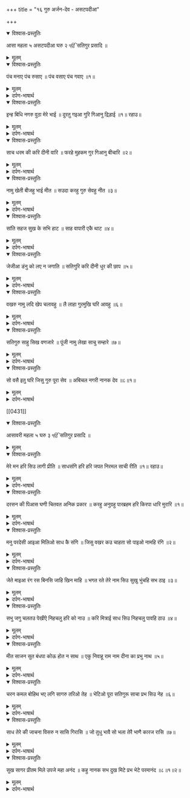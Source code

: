 +++
title = "१६ गुरु अर्जन-देव - असटपदीआ"

+++

<details open><summary>विश्वास-प्रस्तुतिः</summary>

आसा महला ५ असटपदीआ घरु २ ੴ सतिगुर प्रसादि ॥
</details>

<details><summary>मूलम्</summary>

आसा महला ५ असटपदीआ घरु २ ੴ सतिगुर प्रसादि ॥
</details>

<details open><summary>विश्वास-प्रस्तुतिः</summary>

पंच मनाए पंच रुसाए ॥ पंच वसाए पंच गवाए ॥१॥
</details>

<details><summary>मूलम्</summary>

पंच मनाए पंच रुसाए ॥ पंच वसाए पंच गवाए ॥१॥
</details>

<details><summary>दर्पण-भाषार्थ</summary>

पद्अर्थ: पंच = सत, संतोख, दया, धर्म, धैर्य। पंच = काम, क्रोध, लोभ, मोह, अहंकार।1।  
अर्थ: (हे भाई! जिस मनुष्य को गुरु ने ज्ञान की दाति दी उस मनुष्य ने अपने शरीर-नगर में सत-संतोष-दया-धर्म-धैर्य -ये) पाँचों प्रफुल्लित कर लिए, और कामादिक (विकार) पाँचों नाराज कर लिए। (सत्य-संतोष आदि) पाँचों (अपने शरीर रूपी नगर में) बसा लिए, और कामादिक पाँचों (नगर में से) निकाल बाहर किए।1।
</details>

<details open><summary>विश्वास-प्रस्तुतिः</summary>

इन्ह बिधि नगरु वुठा मेरे भाई ॥ दुरतु गइआ गुरि गिआनु द्रिड़ाई ॥१॥ रहाउ॥
</details>

<details><summary>मूलम्</summary>

इन्ह बिधि नगरु वुठा मेरे भाई ॥ दुरतु गइआ गुरि गिआनु द्रिड़ाई ॥१॥ रहाउ॥
</details>

<details><summary>दर्पण-भाषार्थ</summary>

पद्अर्थ: इन्ह बिधि = इस तरीके से। नगरु = शरीर शहर। वुठा = बसा, बस गया। दुरतु = पाप। गुरि = गुरु ने। गिआनु = आत्मिक जीवन की समझ। द्रिढ़ाई = पक्की कर दी, दृढ़ कर दी।1। रहाउ।  
अर्थ: गुरु ने (जिस मनुष्य को) आत्मिक जीवन की सूझ पक्की तरह से दे दी (उसके अंदर से) विकार-पाप दूर हो गए। और, हे मेरे भाई! इस तरह उस मनुष्य का शरीर-नगर बस गया।1। रहाउ।
</details>

<details open><summary>विश्वास-प्रस्तुतिः</summary>

साच धरम की करि दीनी वारि ॥ फरहे मुहकम गुर गिआनु बीचारि ॥२॥
</details>

<details><summary>मूलम्</summary>

साच धरम की करि दीनी वारि ॥ फरहे मुहकम गुर गिआनु बीचारि ॥२॥
</details>

<details><summary>दर्पण-भाषार्थ</summary>

पद्अर्थ: साच धरम = सदा स्थिर प्रभु के नाम जपने की नित्य की कार। वारि = वाड़। फरहे = खिडकियां, ज्ञान-इंद्रिय। मुहकम = मजबूत। बीचारि = विचार के, सोच मण्डल में टिका के।2।  
अर्थ: (हे भाई! जिस गुरु ने ज्ञान बख्शा, उसने अपने शरीर नगरी की रक्षा के लिए) सदा-स्थिर प्रभु के नित्य की नाम जपने की वाड़ दे ली, गुरु के दिए ज्ञान को सोच-मण्डल में टिका के उसने अपनी खिडकियां (ज्ञान-इंद्रिय) पक्की कर लीं।2।
</details>

<details open><summary>विश्वास-प्रस्तुतिः</summary>

नामु खेती बीजहु भाई मीत ॥ सउदा करहु गुरु सेवहु नीत ॥३॥
</details>

<details><summary>मूलम्</summary>

नामु खेती बीजहु भाई मीत ॥ सउदा करहु गुरु सेवहु नीत ॥३॥
</details>

<details><summary>दर्पण-भाषार्थ</summary>

पद्अर्थ: खेती = शरीर पैली में। नीत = नित्य, सदा।3।  
अर्थ: हे मेरे मित्र! हे मेरे भाई! तुम भी सदा गुरु की शरण लो, शरीर-खेती में परमात्मा का नाम बीजा करो, शरीर नगर में परमात्मा के नाम का सौदा करते रहो।3।
</details>

<details open><summary>विश्वास-प्रस्तुतिः</summary>

सांति सहज सुख के सभि हाट ॥ साह वापारी एकै थाट ॥४॥
</details>

<details><summary>मूलम्</summary>

सांति सहज सुख के सभि हाट ॥ साह वापारी एकै थाट ॥४॥
</details>

<details><summary>दर्पण-भाषार्थ</summary>

पद्अर्थ: सहज = आत्मिक अडोलता। सभि हाट = सारी दुकानें, सारी ज्ञान-इंद्रिय। थाट = बनावट। एकै थाट = एक ही रूप में।4।  
अर्थ: हे भाई! जो (सिख-) वणजारे (गुरु-) शाह के साथ एक रूप हो जाते हैं उनकी सारे हाट (दुकानें, ज्ञान-इंद्रिय) शांति, आत्मिक अडोलता और आत्मिक आनंद के हाट बन जाते हैं।4।
</details>

<details open><summary>विश्वास-प्रस्तुतिः</summary>

जेजीआ डंनु को लए न जगाति ॥ सतिगुरि करि दीनी धुर की छाप ॥५॥
</details>

<details><summary>मूलम्</summary>

जेजीआ डंनु को लए न जगाति ॥ सतिगुरि करि दीनी धुर की छाप ॥५॥
</details>

<details><summary>दर्पण-भाषार्थ</summary>

पद्अर्थ: जेजीआ = वह टेक्स जो मुस्लिम हकूमत के समय गैर मुस्लिम भरते थे। जगाति = मसूल, चुंगी। सतिगुरि = गुरु ने। छाप = (टेक्स से) माफी की मोहर। धुर की = धुर दरगाह की, प्रभु दर से स्वीकार हुई।5।  
अर्थ: (हे भाई! जिन्हें गुरु ने ज्ञान की दाति दी उनके शरीर-नगर के वास्ते) गुरु के प्रभु-दर से स्वीकार हुई माफी की मोहर की मोहर बख्श दी, कोई (पाप-विकार उनके हरि-नाम के सौदे पर) जजीआ दण्ड महिसूल नहीं लगा सकता (कोई विकार उनके आत्मिक जीवन में कोई खराबी पैदा नहीं कर सकता)।5।
</details>

<details open><summary>विश्वास-प्रस्तुतिः</summary>

वखरु नामु लदि खेप चलावहु ॥ लै लाहा गुरमुखि घरि आवहु ॥६॥
</details>

<details><summary>मूलम्</summary>

वखरु नामु लदि खेप चलावहु ॥ लै लाहा गुरमुखि घरि आवहु ॥६॥
</details>

<details><summary>दर्पण-भाषार्थ</summary>

पद्अर्थ: वखरु = सौदा। लदि = लाद के। खेप = काफला। गुरमुखि = गुरु के सन्मुख रहके। घरि = प्रभु के महल में।6।  
अर्थ: हे मेरे मित्र! हे मेरे भाई! गुरु की शरण पड़ के तुम भी हरि-नाम स्मरण का सौदा लाद के (आत्मिक जीवन का) व्यापार करो, (ऊँचे आत्मिक जीवन का) लाभ कमाओ और प्रभु के चरणों में ठिकाना प्राप्त करो।6।
</details>

<details open><summary>विश्वास-प्रस्तुतिः</summary>

सतिगुरु साहु सिख वणजारे ॥ पूंजी नामु लेखा साचु सम्हारे ॥७॥
</details>

<details><summary>मूलम्</summary>

सतिगुरु साहु सिख वणजारे ॥ पूंजी नामु लेखा साचु सम्हारे ॥७॥
</details>

<details><summary>दर्पण-भाषार्थ</summary>

पद्अर्थ: साहु = शाहूकार। पूंजी = राशि, संपत्ति, धन-दौलत। साचु = सदा स्थिर प्रभु। सम्हारे = सम्हारे, संभाले, हृदय में संभाल के रखता है।7।  
अर्थ: (हे भाई! नाम की संपत्ति गुरु के पास है) गुरु (ही इस सरमाए का) शाहूकार है (जिस से आत्मिक जीवन का) व्यापार करने वाले सिखहरि-नाम की संपत्ति हासिल करते हैं (जिस सिख को गुरु ने ज्ञान की दाति दी है वह) सदा-स्थिर प्रभु को अपने हृदय में संभाल के रखता है (यही है) लेखा-हिसाब (जो वह नाम-वणज में करता रहता है)।7।
</details>

<details open><summary>विश्वास-प्रस्तुतिः</summary>

सो वसै इतु घरि जिसु गुरु पूरा सेव ॥ अबिचल नगरी नानक देव ॥८॥१॥
</details>

<details><summary>मूलम्</summary>

सो वसै इतु घरि जिसु गुरु पूरा सेव ॥ अबिचल नगरी नानक देव ॥८॥१॥
</details>

<details><summary>दर्पण-भाषार्थ</summary>

पद्अर्थ: इतु = इस में। घरि = घर में। इतु घरि = इस घर में। जिसु = जिस को। अबिचल = अटल, कभी ना डोलने वाली। देव = देव की, परमात्मा की।8।  
अर्थ: हे नानक! (कह: हे भाई!) पूरा गुरु जिस मनुष्य को प्रभु की सेवा-भक्ति की दाति बख्शता है वह इस (ऐसे हृदय-) घर में बसता रहता है जो परमात्मा के रहने के लिए (विकारों में) कभी ना डोलने वाली नगरी बन जाता है।8।1।
</details>

[[0431]]
<details open><summary>विश्वास-प्रस्तुतिः</summary>

आसावरी महला ५ घरु ३ ੴ सतिगुर प्रसादि ॥
</details>

<details><summary>मूलम्</summary>

आसावरी महला ५ घरु ३ ੴ सतिगुर प्रसादि ॥
</details>

<details open><summary>विश्वास-प्रस्तुतिः</summary>

मेरे मन हरि सिउ लागी प्रीति ॥ साधसंगि हरि हरि जपत निरमल साची रीति ॥१॥ रहाउ॥
</details>

<details><summary>मूलम्</summary>

मेरे मन हरि सिउ लागी प्रीति ॥ साधसंगि हरि हरि जपत निरमल साची रीति ॥१॥ रहाउ॥
</details>

<details><summary>दर्पण-भाषार्थ</summary>

पद्अर्थ: मन = हे मन! संगि = संगति में। जपत = जपते हुए। रीति = मर्यादा।1। रहाउ।  
अर्थ: हे मेरे मन! जिस मनुष्य की प्रीति परमात्मा के साथ बन जाती है, गुरु की संगति में परमात्मा का नाम जपते हुए उसकी रोजाना यही कार बन जाती है कि सदा स्थिर प्रभु का नाम जपता रहता है।1। रहाउ।
</details>

<details open><summary>विश्वास-प्रस्तुतिः</summary>

दरसन की पिआस घणी चितवत अनिक प्रकार ॥ करहु अनुग्रहु पारब्रहम हरि किरपा धारि मुरारि ॥१॥
</details>

<details><summary>मूलम्</summary>

दरसन की पिआस घणी चितवत अनिक प्रकार ॥ करहु अनुग्रहु पारब्रहम हरि किरपा धारि मुरारि ॥१॥
</details>

<details><summary>दर्पण-भाषार्थ</summary>

पद्अर्थ: घणी = बहुत। चितवत = याद करते हुए। अनुग्रहु = कृपा। मुरारि = (मुर+अरि) हे प्रभु!।1।  
अर्थ: हे प्रभु! तेरे अनेक किस्म के गुणों को याद करते हुए (मेरे अंदर) तेरे दर्शनों की चाहत और भी प्रवीण हो गई है। हे पारब्रहम! हे मुरारी! मेहर कर, कृपा कर (दीदार बख्श)।1।
</details>

<details open><summary>विश्वास-प्रस्तुतिः</summary>

मनु परदेसी आइआ मिलिओ साध कै संगि ॥ जिसु वखर कउ चाहता सो पाइओ नामहि रंगि ॥२॥
</details>

<details><summary>मूलम्</summary>

मनु परदेसी आइआ मिलिओ साध कै संगि ॥ जिसु वखर कउ चाहता सो पाइओ नामहि रंगि ॥२॥
</details>

<details><summary>दर्पण-भाषार्थ</summary>

पद्अर्थ: परदेसी = कई देशों (जूनियों) में भटकना। साध = गुरु। चाहता = चाहना। नामहि = नाम के प्यार में।2।  
अर्थ: अनेक जूनियों में भटकता जब कोई मन गुरु की संगति में आ मिलता है जिस (उच्च आत्मिक जीवन के) सौदे को वह सदा तरसता आ रहा था वह उस को परमात्मा के नाम के प्यार में जुड़ा मिल जाता है।2।
</details>

<details open><summary>विश्वास-प्रस्तुतिः</summary>

जेते माइआ रंग रस बिनसि जाहि खिन माहि ॥ भगत रते तेरे नाम सिउ सुखु भुंचहि सभ ठाइ ॥३॥
</details>

<details><summary>मूलम्</summary>

जेते माइआ रंग रस बिनसि जाहि खिन माहि ॥ भगत रते तेरे नाम सिउ सुखु भुंचहि सभ ठाइ ॥३॥
</details>

<details><summary>दर्पण-भाषार्थ</summary>

पद्अर्थ: जेते = जितने भी। भुंचहि = खाते हैं, माणते हैं। सभ थाइ = हर जगह। ठाइ = जगह में। ठाउ = जगह।3।  
अर्थ: माया के जितने भी करिश्में व स्वादिष्ट पदार्थ दिखाई दे रहे हैं ये एक छिन में नाश हो जाते हैं (इनमें प्रर्वित्त होने वाले आखिर में पछताते हैं, पर, हे प्रभु!) तेरे भक्त तेरे नाम-रंग में रंगे रहते हैं, वे हर जगह आनंद का रस लेते रहते हैं।3।
</details>

<details open><summary>विश्वास-प्रस्तुतिः</summary>

सभु जगु चलतउ पेखीऐ निहचलु हरि को नाउ ॥ करि मित्राई साध सिउ निहचलु पावहि ठाउ ॥४॥
</details>

<details><summary>मूलम्</summary>

सभु जगु चलतउ पेखीऐ निहचलु हरि को नाउ ॥ करि मित्राई साध सिउ निहचलु पावहि ठाउ ॥४॥
</details>

<details><summary>दर्पण-भाषार्थ</summary>

पद्अर्थ: चलतउ = नाशवान। नाउ = नाम। को = का। पावहि = तू पा लेगा। (शब्द ‘ठाइ’ और ‘ठाउ’ में फर्क याद रखें)।4।  
अर्थ: हे भाई! सारा संसार नाशवान दिख रहा है, सदा कायम रहने वाला सिर्फ एक परमात्मा का नाम ही है। गुरु से प्यार डाल (उससे ये हरि-नाम मिलेगा, और) तू वह ठिकाना पा लेगा जो कभी भी नाश होने वाला नहीं।4।
</details>

<details open><summary>विश्वास-प्रस्तुतिः</summary>

मीत साजन सुत बंधपा कोऊ होत न साथ ॥ एकु निवाहू राम नाम दीना का प्रभु नाथ ॥५॥
</details>

<details><summary>मूलम्</summary>

मीत साजन सुत बंधपा कोऊ होत न साथ ॥ एकु निवाहू राम नाम दीना का प्रभु नाथ ॥५॥
</details>

<details><summary>दर्पण-भाषार्थ</summary>

पद्अर्थ: बंधपा = रिश्तेदार। निवाहू = सदा निभाने वाला। दीना का = गरीबों का। नाथ = पति।5।  
अर्थ: हे भाई! मित्र, सज्जन, पुत्र व रिश्तेदार - कोई भी सदा के साथी नहीं बन सकते। सदा साथ निभाने वाला सिर्फ उस परमात्मा का नाम ही है जो गरीबों का रक्षक है।5।
</details>

<details open><summary>विश्वास-प्रस्तुतिः</summary>

चरन कमल बोहिथ भए लगि सागरु तरिओ तेह ॥ भेटिओ पूरा सतिगुरू साचा प्रभ सिउ नेह ॥६॥
</details>

<details><summary>मूलम्</summary>

चरन कमल बोहिथ भए लगि सागरु तरिओ तेह ॥ भेटिओ पूरा सतिगुरू साचा प्रभ सिउ नेह ॥६॥
</details>

<details><summary>दर्पण-भाषार्थ</summary>

पद्अर्थ: बोहिथ = जहाज। तेह लगि = उस (चरणों से) लग के। नेह = प्यार।6।  
अर्थ: हे भाई! जिस मनुष्य के वास्ते गुरु के सुंदर कोमल चरण जहाज बन गए वह इन चरणों में जुड़ के संसार समुंदर से पार लांघ गया। जिस मनुष्य को पूरा गुरु मिल गया, उसका परमात्मा से सदा के लिए पक्का प्यार बन गया।6।
</details>

<details open><summary>विश्वास-प्रस्तुतिः</summary>

साध तेरे की जाचना विसरु न सासि गिरासि ॥ जो तुधु भावै सो भला तेरै भाणै कारज रासि ॥७॥
</details>

<details><summary>मूलम्</summary>

साध तेरे की जाचना विसरु न सासि गिरासि ॥ जो तुधु भावै सो भला तेरै भाणै कारज रासि ॥७॥
</details>

<details><summary>दर्पण-भाषार्थ</summary>

पद्अर्थ: साध = सेवक। जाचना = मांग। सासि गिरासि = हरे सांस से और ग्रास से। रासि = ठीक (हो जाता है)।7।  
अर्थ: हे प्रभु! तेरे सेवक की (तेरे से सदा यही) मांग है कि सांस लेते रोटी खाते कभी भी ना विसर। जो कुछ तुझे अच्छा लगता है तेरे सेवक को भी वही अच्छा लगता है, तेरी रजा में चलने से तेरे सेवक के सारे काम सिरे चढ़ जाते हैं।7।
</details>

<details open><summary>विश्वास-प्रस्तुतिः</summary>

सुख सागर प्रीतम मिले उपजे महा अनंद ॥ कहु नानक सभ दुख मिटे प्रभ भेटे परमानंद ॥८॥१॥२॥
</details>

<details><summary>मूलम्</summary>

सुख सागर प्रीतम मिले उपजे महा अनंद ॥ कहु नानक सभ दुख मिटे प्रभ भेटे परमानंद ॥८॥१॥२॥
</details>

<details><summary>दर्पण-भाषार्थ</summary>

पद्अर्थ: सुख सागर = सुखों का समुंदर। भेटे = मिले। परमानंद = सब से श्रेष्ठ आनंद के मालिक।8।  
अर्थ: हे नानक! कह: सुखों के समुंदर प्रीतम-प्रभु जी जिस मनुष्य को मिल जाते हैं उसके अंदर बड़ा आनंद पैदाहो जाता है, सबसे श्रेष्ठ आनंद के मालिक प्रभु जी जिसे मिलते हैं उसके सारे दुख-कष्ट दूर हो जाते हैं।8।1।2।39।
</details>
